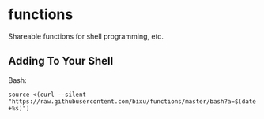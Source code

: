 # functions
Shareable functions for shell programming, etc.

## Adding To Your Shell
Bash:
```
source <(curl --silent "https://raw.githubusercontent.com/bixu/functions/master/bash?a=$(date +%s)")
```
